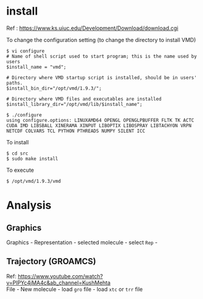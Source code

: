 # install
Ref : https://www.ks.uiuc.edu/Development/Download/download.cgi


To change the configuration setting (to change the directory to install VMD)
```
$ vi configure
# Name of shell script used to start program; this is the name used by users
$install_name = "vmd";

# Directory where VMD startup script is installed, should be in users' paths.
$install_bin_dir="/opt/vmd/1.9.3/";

# Directory where VMD files and executables are installed
$install_library_dir="/opt/vmd/lib/$install_name";
```

```
$ ./configure
using configure.options: LINUXAMD64 OPENGL OPENGLPBUFFER FLTK TK ACTC CUDA IMD LIBSBALL XINERAMA XINPUT LIBOPTIX LIBOSPRAY LIBTACHYON VRPN NETCDF COLVARS TCL PYTHON PTHREADS NUMPY SILENT ICC
```



To install
```
$ cd src
$ sudo make install
```

To execute
```
$ /opt/vmd/1.9.3/vmd
```

# Analysis
## Graphics
Graphics - Representation - selected molecule - select `Rep` -   
## Trajectory (GROAMCS)
Ref: https://www.youtube.com/watch?v=PlPYc4jMA4c&ab_channel=KushMehta   
File -  New molecule - load `gro` file - load `xtc` or `trr` file   
